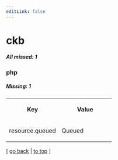 ```yaml
---
editLink: false
---
```


# ckb

##### All missed: 1


### php

##### Missing: 1

<table width="100%">
<tr><th width="50%">

Key

</th><th width="50%">

Value

</th></tr>
<tr><td width="50%">

resource.queued

</td><td width="50%">

Queued

</td></tr>
</table>

[ [go back](../status.md) | [to top](#) ]

